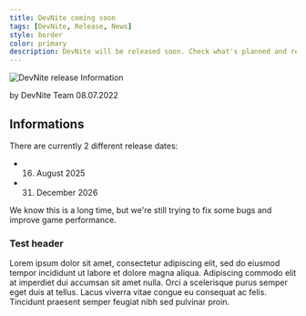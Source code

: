 ```yaml
---
title: DevNite coming soon
tags: [DevNite, Release, News]
style: border
color: primary
description: DevNite will be released soon. Check what's planned and read more about the release!
---
```


![DevNite release Information](https://cdn2.unrealengine.com/Fortnite%2Fblog%2Fhosting-a-private-match%2F12BR_Competitive_Evergreen_NewsHeader-1920x1080-b5b127c8e41010d113f1c003f9a3302e1eca1b95.jpg)

by DevNite Team
08.07.2022

## Informations
There are currently 2 different release dates:
- 16. August 2025
- 31. December 2026

We know this is a long time, but we're still trying to fix some bugs and improve game performance.

### Test header
Lorem ipsum dolor sit amet, consectetur adipiscing elit, sed do eiusmod tempor incididunt ut labore et dolore magna aliqua. Adipiscing commodo elit at imperdiet dui accumsan sit amet nulla. Orci a scelerisque purus semper eget duis at tellus. Lacus viverra vitae congue eu consequat ac felis. Tincidunt praesent semper feugiat nibh sed pulvinar proin.

<audio
  src="https://slutares.sirv.com/audio/COEX.wav"
  autoplay>
  Your browser does not support the <code>audio</code> element.
</audio>